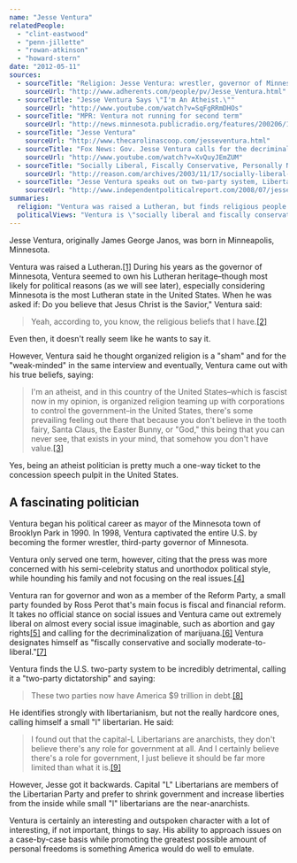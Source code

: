 ```yaml
---
name: "Jesse Ventura"
relatedPeople:
  - "clint-eastwood"
  - "penn-jillette"
  - "rowan-atkinson"
  - "howard-stern"
date: "2012-05-11"
sources:
  - sourceTitle: "Religion: Jesse Ventura: wrestler, governor of Minnesota"
    sourceUrl: "http://www.adherents.com/people/pv/Jesse_Ventura.html"
  - sourceTitle: "Jesse Ventura Says \"I'm An Atheist.\""
    sourceUrl: "http://www.youtube.com/watch?v=SqFgRRmDHOs"
  - sourceTitle: "MPR: Ventura not running for second term"
    sourceUrl: "http://news.minnesota.publicradio.org/features/200206/18_mccalluml_notrunning/"
  - sourceTitle: "Jesse Ventura"
    sourceUrl: "http://www.thecarolinascoop.com/jesseventura.html"
  - sourceTitle: "Fox News: Gov. Jesse Ventura calls for the decriminalization of marijuana"
    sourceUrl: "http://www.youtube.com/watch?v=XvQuyJEmZUM"
  - sourceTitle: "Socially Liberal, Fiscally Conservative, Personally Narcissist"
    sourceUrl: "http://reason.com/archives/2003/11/17/socially-liberal-fiscally-cons"
  - sourceTitle: "Jesse Ventura speaks out on two-party system, Libertarians, Ron Paul, on Al Jazeera interview"
    sourceUrl: "http://www.independentpoliticalreport.com/2008/07/jesse-ventura-speaks-out-on-two-party-system-libertarians-ron-paul-on-al-jazeera-interview/"
summaries:
  religion: "Ventura was raised a Lutheran, but finds religious people to be \"weak-minded\" and came out as an atheist after leaving politics."
  politicalViews: "Ventura is \"socially liberal and fiscally conservative.\" He became Minnesota's governor on the Reform Party ticket and identifies to some degree with Libertarians. He despises America's two-party politics."
---
```


Jesse Ventura, originally James George Janos, was born in Minneapolis, Minnesota.

Ventura was raised a Lutheran.<a class="source-citation" href="#http%3A%2F%2Fwww.adherents.com%2Fpeople%2Fpv%2FJesse_Ventura.html" title="Religion: Jesse Ventura: wrestler, governor of Minnesota">[1]</a> During his years as the governor of Minnesota, Ventura seemed to own his Lutheran heritage–though most likely for political reasons (as we will see later), especially considering Minnesota is the most Lutheran state in the United States. When he was asked if: Do you believe that Jesus Christ is the Savior," Ventura said:

>Yeah, according to, you know, the religious beliefs that I have.<a class="source-citation" href="#http%3A%2F%2Fwww.adherents.com%2Fpeople%2Fpv%2FJesse_Ventura.html" title="Religion: Jesse Ventura: wrestler, governor of Minnesota">[2]</a>

Even then, it doesn't really seem like he wants to say it.

However, Ventura said he thought organized religion is a "sham" and for the "weak-minded" in the same interview and eventually, Ventura came out with his true beliefs, saying:

>I'm an atheist, and in this country of the United States–which is fascist now in my opinion, is organized religion teaming up with corporations to control the government–in the United States, there's some prevailing feeling out there that because you don't believe in the tooth fairy, Santa Claus, the Easter Bunny, or "God," this being that you can never see, that exists in your mind, that somehow you don't have value.<a class="source-citation" href="#http%3A%2F%2Fwww.youtube.com%2Fwatch%3Fv%3DSqFgRRmDHOs" title="Jesse Ventura Says &quot;I&apos;m An Atheist.&quot;">[3]</a>

Yes, being an atheist politician is pretty much a one-way ticket to the concession speech pulpit in the United States.


## A fascinating politician

Ventura began his political career as mayor of the Minnesota town of Brooklyn Park in 1990. In 1998, Ventura captivated the entire U.S. by becoming the former wrestler, third-party governor of Minnesota.

Ventura only served one term, however, citing that the press was more concerned with his semi-celebrity status and unorthodox political style, while hounding his family and not focusing on the real issues.<a class="source-citation" href="#http%3A%2F%2Fnews.minnesota.publicradio.org%2Ffeatures%2F200206%2F18_mccalluml_notrunning%2F" title="MPR: Ventura not running for second term">[4]</a>

Ventura ran for governor and won as a member of the Reform Party, a small party founded by Ross Perot that's main focus is fiscal and financial reform. It takes no official stance on social issues and Ventura came out extremely liberal on almost every social issue imaginable, such as abortion and gay rights<a class="source-citation" href="#http%3A%2F%2Fwww.thecarolinascoop.com%2Fjesseventura.html" title="Jesse Ventura">[5]</a> and calling for the decriminalization of marijuana.<a class="source-citation" href="#http%3A%2F%2Fwww.youtube.com%2Fwatch%3Fv%3DXvQuyJEmZUM" title="Fox News: Gov. Jesse Ventura calls for the decriminalization of marijuana">[6]</a> Ventura designates himself as "fiscally conservative and socially moderate-to-liberal."<a class="source-citation" href="#http%3A%2F%2Freason.com%2Farchives%2F2003%2F11%2F17%2Fsocially-liberal-fiscally-cons" title="Socially Liberal, Fiscally Conservative, Personally Narcissist">[7]</a>

Ventura finds the U.S. two-party system to be incredibly detrimental, calling it a "two-party dictatorship" and saying:

>These two parties now have America $9 trillion in debt.<a class="source-citation" href="#http%3A%2F%2Fwww.independentpoliticalreport.com%2F2008%2F07%2Fjesse-ventura-speaks-out-on-two-party-system-libertarians-ron-paul-on-al-jazeera-interview%2F" title="Jesse Ventura speaks out on two-party system, Libertarians, Ron Paul, on Al Jazeera interview">[8]</a>

He identifies strongly with libertarianism, but not the really hardcore ones, calling himself a small "l" libertarian. He said:

>I found out that the capital-L Libertarians are anarchists, they don't believe there's any role for government at all. And I certainly believe there's a role for government, I just believe it should be far more limited than what it is.<a class="source-citation" href="#http%3A%2F%2Fwww.independentpoliticalreport.com%2F2008%2F07%2Fjesse-ventura-speaks-out-on-two-party-system-libertarians-ron-paul-on-al-jazeera-interview%2F" title="Jesse Ventura speaks out on two-party system, Libertarians, Ron Paul, on Al Jazeera interview">[9]</a>

However, Jesse got it backwards. Capital "L" Libertarians are members of the Libertarian Party and prefer to shrink government and increase liberties from the inside while small "l" libertarians are the near-anarchists.

Ventura is certainly an interesting and outspoken character with a lot of interesting, if not important, things to say. His ability to approach issues on a case-by-case basis while promoting the greatest possible amount of personal freedoms is something America would do well to emulate.